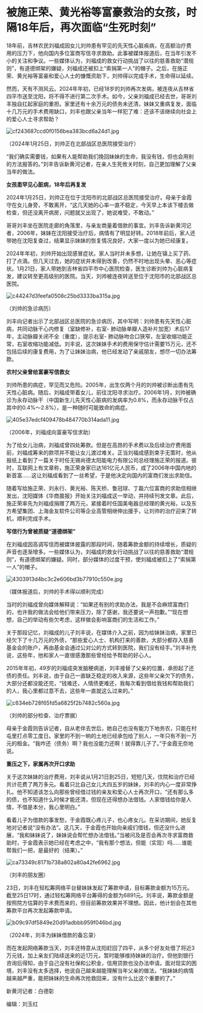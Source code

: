 # 被施正荣、黄光裕等富豪救治的女孩，时隔18年后，再次面临“生死时刻”

18年前，吉林农民刘福成因女儿刘帅患有罕见的先天性心脏疾病，在高额治疗费用的压力下，他向国内多位富商写信寻求救助。此事被媒体报道后，在当年引发不小的关注和争议。一些媒体认为，刘福成的救女行动挑战了以往的慈善救助“潜规则”，有道德绑架的嫌疑，刘福成还被扣上“索捐第一人”的帽子。之后，在施正荣、黄光裕等富豪和爱心人士的慷慨资助下，刘帅得以完成手术，生命得以延续。

然而，天有不测风云。2024年年初，已经18岁的刘帅再次发病，被连夜从吉林省四平市送至沈阳，将不得不进行第二次手术。如今，父亲刘福成已经去世，哥哥刘丰独自扛起家庭的重担。家里还有十余万元的债务未还清，妹妹又重病复发，面临十几万元的手术费用缺口，刘丰也跟父亲当年一样犯了难：还该不该继续向社会上的爱心人士寻求帮助？

![cf243687ccd0f0156bea383bcd6a24d1.jpg](https://raw.githubusercontent.com/qqhsx/qqnews_image/main/2024/01/26/被施正荣、黄光裕等富豪救治的女孩，时隔18年后，再次面临“生死时刻”/cf243687ccd0f0156bea383bcd6a24d1.jpg)

（2024年1月25日，刘帅正在北部战区总医院接受治疗）

“我们确实需要钱，如果有人能帮助我们挽回妹妹的生命，我没有钱，但也会用别的方法报答的。”刘丰告诉新黄河记者，在亲人生死攸关时刻，自己更加理解了父亲当年的做法。

**女孩患罕见心脏病，18年后再复发**

2024年1月25日，刘帅正在位于沈阳市的北部战区总医院接受治疗。母亲于金霞守在女儿身旁，不敢离开，“这几天她的心率一直不稳定，今天早上本该下楼去做检查，但还没离开病房，问题就又出现了，她说难受，不敢动。”

哥哥刘丰坐在医院走廊的角落里，与亲友商量着借款的事宜。刘丰告诉新黄河记者，2006年，妹妹在沈阳接受治疗后，病情有了明显好转。2018年前后，家人还带她在沈阳复查过，结果显示妹妹的恢复情况良好，大家一度以为她已经康复。

2024年年初，刘帅开始出现感冒症状。家人当时并未多想，让她在镇上买了药、打了点滴。但几天过去，她的症状并未得到改善，仍然不时地出现头晕、恶心等症状。1月21日，家人带她到吉林省四平市中心医院检查，医生诊断刘帅为心脏病复发，建议转至更高级别的医院。当天，刘帅被连夜转送至位于沈阳市的北部战区总医院。

![c44247d3feefa0508c25bd3333ba315a.jpg](https://raw.githubusercontent.com/qqhsx/qqnews_image/main/2024/01/26/被施正荣、黄光裕等富豪救治的女孩，时隔18年后，再次面临“生死时刻”/c44247d3feefa0508c25bd3333ba315a.jpg)

（刘帅的急诊病历）

刘丰向记者出示了北部战区总医院的急诊病历，其中写明：刘帅患有先天性心脏病，共同动脉干心内修复（室缺修补，右室-
肺动脉单瓣人造补片加宽）术后17年，主动脉瓣关闭不全（重度），提示右室-
肺动脉吻合口狭窄，左室收缩功能正常，右室收缩功能减低。刘丰说，这次妹妹手术的费用保守估计需要15万元，还不包括后续的康复费用，为了让妹妹治病，他已经发动了亲戚朋友，想尽一切办法筹款。

**农村父亲曾给富豪写信救女**

刘帅所患的病症，罕见而又危险。2005年，出生仅两个月的刘帅被诊断出患有先天性心脏病。随后，刘福成带着女儿，前往沈阳寻求治疗。2006年1月，刘帅被确诊为永存动脉干（中国新生儿先天性心脏病的发病率为0.8%，而永存动脉干仅占其中的0.4%～2.8%），是一种随时可能致命的病症。

![405e37edcf409478b484770b314ada11.jpg](https://raw.githubusercontent.com/qqhsx/qqnews_image/main/2024/01/26/被施正荣、黄光裕等富豪救治的女孩，时隔18年后，再次面临“生死时刻”/405e37edcf409478b484770b314ada11.jpg)

（2006年，刘福成向富豪写信求助）

为了给女儿治病，刘福成曾四处筹款。但是在高昂的手术费以及后续治疗费用面前，刘福成筹来的款项并不能让女儿渡过难关。正当刘福成感到束手无策时，他从报纸上看到了一篇关于时任无锡尚德太阳能电力有限公司总经理施正荣的报道。彼时，互联网上有文章称，施正荣身家已达161亿元人民币，成了2006年中国内地的新首富……这让刘福成看到了一丝希望，于是他决定向国内的富商们发出求助信。

随着写给施正荣、刘永行、黄光裕、陈天桥、鲁冠球、丁磊六位富商的求助信相继发出，沈阳媒体《华商晨报》开始关注刘福成这一举动，并持续刊发文章。此后，施正荣率先为刘福成捐赠了两万元，紧接着时任国美电器总经理的黄光裕，以及东方希望集团、上海金友软件公司等企业高管相继伸出援手，让刘帅的治疗迎来了转机，顺利完成手术。

**写信行为曾被质疑“道德绑架”**

在刘福成因高调写信而被媒体披露的那段时间，随着筹款金额的持续增长，质疑的声音也逐渐增多。一些媒体认为，刘福成的救女行动挑战了以往的慈善救助“潜规则”，有道德绑架的嫌疑。同时，部分媒体的过度干预，使刘福成被扣上了“索捐第一人”的帽子。

![4303913d4bc3c2e606bd3b77910c550e.jpg](https://raw.githubusercontent.com/qqhsx/qqnews_image/main/2024/01/26/被施正荣、黄光裕等富豪救治的女孩，时隔18年后，再次面临“生死时刻”/4303913d4bc3c2e606bd3b77910c550e.jpg)

（媒体报道后，刘帅的手术得以顺利完成）

当时的刘福成曾向媒体解释说：“如果还有别的求助办法，我是不会麻烦富商们的，也许我的做法会给他们带来压力，除了感谢，我还要说一声抱歉。”“现在想想，自己的举动有些欠考虑，这样做会影响富商们的生活和工作。”

关于那段记忆，刘福成的儿子刘丰说，在媒体介入之前，因为给妹妹治病，家里已经欠下了十几万元的外债，“那些爱心人士、机构打来的善款，大部分都存入慈善基金会的账户，再由基金会通过公对公的方式转到医院，我们没有经手。”刘丰补充说，这些年，他和家人一直很感激那些曾经给予帮助的好心人。

2015年年初，49岁的刘福成突发脑梗病逝，刘丰接替了父亲的位置，承担起了还债的责任。刘丰说，由于自己一直缺乏稳定的收入来源，这些年父亲欠下的债务，大部分还都没能还完，“钱难还，人情债更难还，我每次看到借给我钱和帮助我们的人，我心里都过意不去，这些年一直就这么过来的。”

![c634eb728f65fd5a6825f2b7482c560a.jpg](https://raw.githubusercontent.com/qqhsx/qqnews_image/main/2024/01/26/被施正荣、黄光裕等富豪救治的女孩，时隔18年后，再次面临“生死时刻”/c634eb728f65fd5a6825f2b7482c560a.jpg)

（刘帅的部分检查、治疗票据）

母亲于金霞则告诉记者，自从老伴去世后，她自己也没有能力下地务农，只能在村屯里打点零工度日。家里的不到一晌的土地已经承包给了别人，一年只有不到一万元的租金。“我咋还（债务）啊？我也没能力还啊！就得靠儿子了。”于金霞无奈地说。

**重压之下，家属再次开口求助**

关于这次妹妹的治疗费用，刘丰说从1月21日到25日，短短几天，住院和治疗已经共计花费了两万多元。看着只比自己女儿大四五岁的妹妹，刘丰的内心一度非常挣扎。他不知道该怎么向那些曾经借过钱的亲友和爱心人士再次开口，“还有那么多的债，也不知道什么时候才能还清，但现在还得想办法借钱。人家借钱给你是人情，不借是本分，我心里明白。”

看着儿子为借款的事发愁，于金霞既心疼儿子，也心疼女儿。在采访期间，她反复地对记者说“没有办法”。这几天，于金霞也开始向亲戚们借钱，但还没什么进展，“我和妹妹说了，妹妹说会帮忙想办法借钱。”当被问及是否会再次寻求富商救助时，于金霞表示她已经在考虑之中，“我有那个想法，但能（实现）吗……谁能帮我们一把，是最好的（结果）。”

![ca73349c8171b738a802a80a42fe6962.jpg](https://raw.githubusercontent.com/qqhsx/qqnews_image/main/2024/01/26/被施正荣、黄光裕等富豪救治的女孩，时隔18年后，再次面临“生死时刻”/ca73349c8171b738a802a80a42fe6962.jpg)

（刘丰的朋友圈）

23日，刘丰在轻松筹网络平台替妹妹发起了筹款申请，目标筹款金额为15万元。截至25日17时，通过轻松筹网络平台筹得的金额为6891元。刘丰说，筹款金额是按照院方估算的手术费而来的，但目前筹款效果并不理想。因此，他计划会在其他筹款平台再次发起筹款申请。

![b09c97df5849e20d91adbbb959f046bd.jpg](https://raw.githubusercontent.com/qqhsx/qqnews_image/main/2024/01/26/被施正荣、黄光裕等富豪救治的女孩，时隔18年后，再次面临“生死时刻”/b09c97df5849e20d91adbbb959f046bd.jpg)

（2024年，刘丰为妹妹借款的备忘录）

而在发起网络筹款当天，刘丰还特意从沈阳赶回了四平，从多个好友处借了将近3万元钱，加上亲友们陆续送来的近1万元，暂时能够维持妹妹的治疗。但他到银行咨询后得知，由于自己没有社保和公积金，信用贷款也没办法申请。面对现实的困境，刘丰没有太多选择，他说自己越来越能理解当年父亲的做法，“我妹妹的病情越来越严重，能把妹妹的生命再次抢救回来，没有什么比这个重要的了。”

新黄河记者：白德彰

编辑：刘玉红

